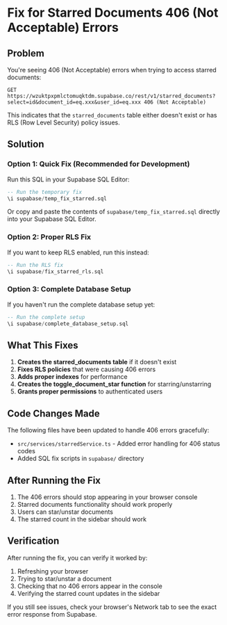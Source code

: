 # Fix for Starred Documents 406 (Not Acceptable) Errors

## Problem

You're seeing 406 (Not Acceptable) errors when trying to access starred documents:

```
GET https://wzuktpxpmlctomuqktdm.supabase.co/rest/v1/starred_documents?select=id&document_id=eq.xxx&user_id=eq.xxx 406 (Not Acceptable)
```

This indicates that the `starred_documents` table either doesn't exist or has RLS (Row Level Security) policy issues.

## Solution

### Option 1: Quick Fix (Recommended for Development)

Run this SQL in your Supabase SQL Editor:

```sql
-- Run the temporary fix
\i supabase/temp_fix_starred.sql
```

Or copy and paste the contents of `supabase/temp_fix_starred.sql` directly into your Supabase SQL Editor.

### Option 2: Proper RLS Fix

If you want to keep RLS enabled, run this instead:

```sql
-- Run the RLS fix
\i supabase/fix_starred_rls.sql
```

### Option 3: Complete Database Setup

If you haven't run the complete database setup yet:

```sql
-- Run the complete setup
\i supabase/complete_database_setup.sql
```

## What This Fixes

1. **Creates the starred_documents table** if it doesn't exist
2. **Fixes RLS policies** that were causing 406 errors
3. **Adds proper indexes** for performance
4. **Creates the toggle_document_star function** for starring/unstarring
5. **Grants proper permissions** to authenticated users

## Code Changes Made

The following files have been updated to handle 406 errors gracefully:

- `src/services/starredService.ts` - Added error handling for 406 status codes
- Added SQL fix scripts in `supabase/` directory

## After Running the Fix

1. The 406 errors should stop appearing in your browser console
2. Starred documents functionality should work properly
3. Users can star/unstar documents
4. The starred count in the sidebar should work

## Verification

After running the fix, you can verify it worked by:

1. Refreshing your browser
2. Trying to star/unstar a document
3. Checking that no 406 errors appear in the console
4. Verifying the starred count updates in the sidebar

If you still see issues, check your browser's Network tab to see the exact error response from Supabase.

